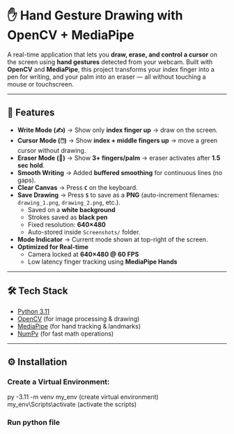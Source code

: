 # ✋ Hand Gesture Drawing with OpenCV + MediaPipe  

A real-time application that lets you **draw, erase, and control a cursor** on the screen using **hand gestures** detected from your webcam. Built with **OpenCV** and **MediaPipe**, this project transforms your index finger into a pen for writing, and your palm into an eraser — all without touching a mouse or touchscreen.  

---

## 🎯 Features  

- **Write Mode (✍️)** → Show only **index finger up** → draw on the screen.  
- **Cursor Mode (🖱️)** → Show **index + middle fingers up** → move a green cursor without drawing.  
- **Eraser Mode (🧽)** → Show **3+ fingers/palm** → eraser activates after **1.5 sec hold**.  
- **Smooth Writing** → Added **buffered smoothing** for continuous lines (no gaps).  
- **Clear Canvas** → Press **`C`** on the keyboard.  
- **Save Drawing** → Press **`S`** to save as a **PNG** (auto-increment filenames: `drawing_1.png`, `drawing_2.png`, etc.).  
  - Saved on a **white background**  
  - Strokes saved as **black pen**  
  - Fixed resolution: **640×480**  
  - Auto-stored inside `Screenshots/` folder.  
- **Mode Indicator** → Current mode shown at top-right of the screen.  
- **Optimized for Real-time**  
  - Camera locked at **640×480 @ 60 FPS**  
  - Low latency finger tracking using **MediaPipe Hands**  

---

## 🛠️ Tech Stack  

- [Python 3.11](https://www.python.org/)  
- [OpenCV](https://opencv.org/) (for image processing & drawing)  
- [MediaPipe](https://developers.google.com/mediapipe) (for hand tracking & landmarks)  
- [NumPy](https://numpy.org/) (for fast math operations)  

---

## ⚙️ Installation  

### Create a Virtual Environment:
py -3.11 -m venv my_env     (create virtual environment)
my_env\Scripts\activate     (activate the scripts)

### Run python file 
